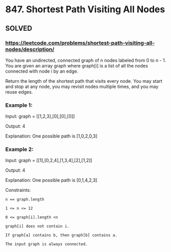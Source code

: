 # 847. Shortest Path Visiting All Nodes

## SOLVED
### https://leetcode.com/problems/shortest-path-visiting-all-nodes/description/
You have an undirected, connected graph of n nodes labeled from 0 to n - 1. You are given an array graph where graph[i] is a list of all the nodes connected with node i by an edge.



Return the length of the shortest path that visits every node. You may start and stop at any node, you may revisit nodes multiple times, and you may reuse edges.





### Example 1:





Input: graph = [[1,2,3],[0],[0],[0]]


Output: 4



Explanation: One possible path is [1,0,2,0,3]





### Example 2:





Input: graph = [[1],[0,2,4],[1,3,4],[2],[1,2]]


Output: 4



Explanation: One possible path is [0,1,4,2,3]







Constraints:





	n == graph.length

	1 <= n <= 12

	0 <= graph[i].length <n

	graph[i] does not contain i.

	If graph[a] contains b, then graph[b] contains a.

	The input graph is always connected.




